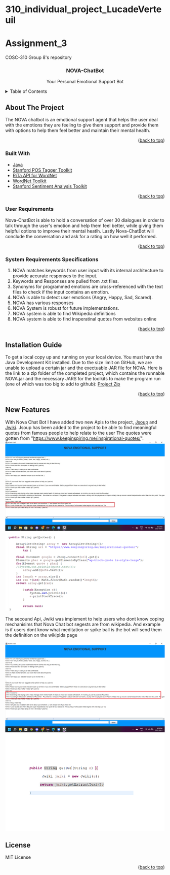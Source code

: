 # 310_individual_project_LucadeVerteuil



# Assignment_3
COSC-310 Group 8's repository


<!--  PROJECT TITLE -->

<div align="center">
<h3 align="center">NOVA-ChatBot</h3>
  <p align="center">Your Personal Emotional Support Bot</p>
</div>

<!--  TABLE OF CONTENTS -->

<details>
  <summary>Table of Contents</summary>
  <ol>
    <li>
      <a href="#about-the-project">About The Project</a>
      <ul>
        <li><a href="#built-with">Built With</a></li>
        <li><a href="#user-requirements">User Requirements</a></li>
        <li><a href="#system-requirements">System Requirements Specifications</a></li>
      </ul>
    </li>
    <li>
      <a href="#Installation Guide">Installation Guide</a>
    </li>
    <li>
      <a href="#New Features">New Features</a>
    </li>
    <li><a href="#license">License</a></li>
  </ol>
</details>


<!-- ABOUT THE PROJECT -->
## About The Project

The NOVA chatbot is an emotional support agent that helps the user deal with the emotions they are feeling to give them support and provide them with options to  help them feel better and maintain their mental health. 


<p align="right">(<a href="#top">back to top</a>)</p>



### Built With

* [Java](https://www.java.com/en/)
* [Stanford POS Tagger Toolkit](https://nlp.stanford.edu/software/tagger.shtml)
* [RiTa API for WordNet](https://rednoise.org/rita/)
* [WordNet Toolkit](https://wordnet.princeton.edu/)
* [Stanford Sentiment Analysis Toolkit](https://nlp.stanford.edu/sentiment/)

<p align="right">(<a href="#top">back to top</a>)</p>


### User Requirements

Nova-ChatBot is able to hold a conversation of over 30 dialogues in order to talk through the user's emotion and help them feel better, while giving them helpful options to improve their mental heatlh. Lastly Nova-ChatBot will conclude the conversation and ask for a rating on how well it performed. 

<p align="right">(<a href="#top">back to top</a>)</p>

### System Requirements Specifications

1. NOVA matches keywords from user input with its internal architecture to provide accurate responses to the input. 
2. Keywords and Responses are pulled from .txt files. 
3. Synonyms for programmed emotions are cross-referenced with the text files to check if the input contains an emotion.
4. NOVA is able to detect user emotions (Angry, Happy, Sad, Scared).
5. NOVA has various responses 
6. NOVA System is robust for future implementations. 
7. NOVA system is able to find Wikipedia definitions
8. NOVA system is able to find insperatinal quotes from websites online

<p align="right">(<a href="#top">back to top</a>)</p>


<!-- INSTALLATION GUIDE -->

## Installation Guide

To get a local copy up and running on your local device. You must have the Java Development Kit installed. Due to the size limit on GitHub, we are unable to upload a certain jar and the exectuable JAR file for NOVA. Here is the link to a zip folder of the completed project, which contains the runnable NOVA.jar and the necessary JARS for the toolkits to make the program run (one of which was too big to add to github): 
[Project Zip](https://drive.google.com/drive/folders/1dEy8bMCkDBM5gqvkkwdmoXUNeEwpF6Oy?usp=sharing)


<p align="right">(<a href="#top">back to top</a>)</p>

<!-- NEW FEATURES -->

## New Features
With Nova Chat Bot I have added two new Apis to the project, [Jsoup](https://jsoup.org/download) and [Jwiki](https://github.com/viralvaghela/Jwiki/blob/master/README.md). Jsoup has been added to the project to be able to find meaningful quotes from famous people to help relate to the user The quotes were gotten from "https://www.keepinspiring.me/inspirational-quotes/". 
![synonymsinaction](./Jscoup.jpg)
![synonymsinaction](./jscoupCode.png)




The secound Api, Jwiki was implement to help users who dont know coping mechanisims that Nova Chat bot segests are from wikipedia. And example is if users dont know what meditation or spike ball is the bot will send them the definition on the wikipida page


![synonymsinaction](./Jwiki.png)
![synonymsinaction](./jwikiCode.png)

<!-- LICENSE -->

## License

MIT License 

<p align="right">(<a href="#top">back to top</a>)</p>










